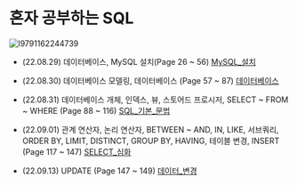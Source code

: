 # 혼자 공부하는 SQL
![l9791162244739](https://user-images.githubusercontent.com/110037747/187156570-8bb3a657-9638-4f83-9b60-423b36bb50ef.jpg)

- (22.08.29) 데이터베이스, MySQL 설치(Page 26 ~ 56) [MySQL_설치](https://github.com/karlbulee/ML/blob/main/SQL/MySQL_%EC%84%A4%EC%B9%98.ipynb "MySQL 설치")

- (22.08.30) 데이터베이스 모델링, 데이터베이스 (Page 57 ~ 87) [데이터베이스](https://github.com/karlbulee/ML/blob/main/SQL/%EB%8D%B0%EC%9D%B4%ED%84%B0%EB%B2%A0%EC%9D%B4%EC%8A%A4.ipynb "데이터베이스")

- (22.08.31) 데이터베이스 개체, 인덱스, 뷰, 스토어드 프로시저, SELECT ~ FROM ~ WHERE (Page 88 ~ 116) [SQL_기본_문법](https://github.com/karlbulee/ML/blob/main/SQL/SQL_%EA%B8%B0%EB%B3%B8_%EB%AC%B8%EB%B2%95.ipynb "SQL 기본 문법")

- (22.09.01) 관계 연산자, 논리 연산자, BETWEEN ~ AND, IN, LIKE, 서브쿼리, ORDER BY, LIMIT, DISTINCT, GROUP BY, HAVING, 테이블 변경, INSERT (Page 117 ~ 147) [SELECT_심화](https://github.com/karlbulee/ML/blob/main/SQL/SELECT_%EC%8B%AC%ED%99%94.ipynb "SELECT 심화")


- (22.09.13) UPDATE (Page 147 ~ 149) [데이터_변경](https://github.com/karlbulee/ML/blob/main/SQL/%EB%8D%B0%EC%9D%B4%ED%84%B0_%EB%B3%80%EA%B2%BD.ipynb "데이터 변경")
